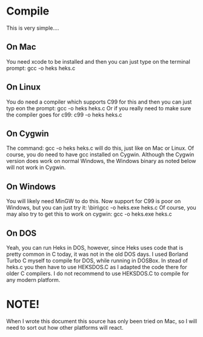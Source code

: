 # Compile

This is very simple....


## On Mac

You need xcode to be installed and then you can just type on the terminal prompt: gcc -o heks heks.c


## On Linux

You do need a compiler which supports C99 for this and then you can just typ eon the prompt: gcc -o heks heks.c
Or if you really need to make sure the compiler goes for c99: c99 -o heks heks.c

## On Cygwin

The command: gcc -o heks heks.c will do this, just like on Mac or Linux. Of course, you do need to have gcc installed on Cygwin. Although the Cygwin version does work on normal Windows, the Windows binary as noted below will not work in Cygwin.

## On Windows

You will likely need MinGW to do this. Now support for C99 is poor on Windows, but you can just try it: <your mingw path>\bin\gcc -o heks.exe heks.c
Of course, you may also try to get this to work on cygwin: gcc -o heks.exe heks.c

## On DOS

Yeah, you can run Heks in DOS, however, since Heks uses code that is pretty common in C today, it was not in the old DOS days. I used Borland Turbo C myself to compile for DOS, while running in DOSBox. In stead of heks.c you then have to use HEKSDOS.C as I adapted the code there for older C compilers. 
I do not recommend to use HEKSDOS.C to compile for any modern platform.




# NOTE!

When I wrote this document this source has only been tried on Mac, so I will need to sort out how other platforms will react.
